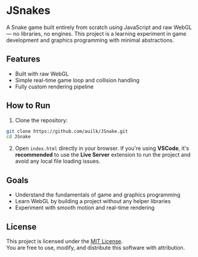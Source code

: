 # JSnakes

A Snake game built entirely from scratch using JavaScript and raw WebGL — no libraries, no engines. This project is a learning experiment in game development and graphics programming with minimal abstractions.


## Features

- Built with raw WebGL
- Simple real-time game loop and collision handling
- Fully custom rendering pipeline

## How to Run

1. Clone the repository:
```bash
git clone https://github.com/auilk/JSnake.git
cd JSnake
```

2. Open `index.html` directly in your browser. If you're using **VSCode**, it's **recommended** to use the **Live Server** extension to run the project and avoid any local file loading issues.

## Goals

- Understand the fundamentals of game and graphics programming
- Learn WebGL by building a project without any helper libraries
- Experiment with smooth motion and real-time rendering

## License

This project is licensed under the [MIT License](LICENSE).  
You are free to use, modify, and distribute this software with attribution.